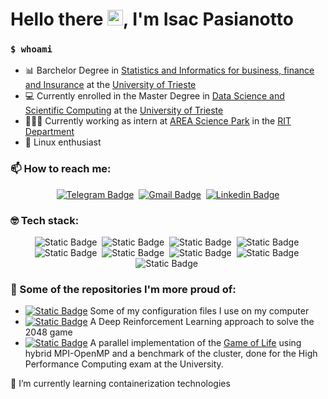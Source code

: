 # Hello there <img src="https://raw.githubusercontent.com/MartinHeinz/MartinHeinz/master/wave.gif" width="25">, I'm Isac Pasianotto

### `$ whoami`

- 📊 Barchelor Degree in [Statistics and Informatics for business, finance and Insurance](https://corsi.units.it/ec21/descrizione-corso) at the [University of Trieste](https://www.units.it/)
- 💻 Currently enrolled in the Master Degree in [Data Science and Scientific Computing](https://corsi.units.it/dssc/en) at the [University of Trieste](https://www.units.it/)
- 👨🏻‍💻 Currently working as intern at [AREA Science Park](https://www.areasciencepark.it/) in the [RIT Department](https://www.areasciencepark.it/piattaforme-tecnologiche-update-2023/rit/)
- 🐧 Linux enthusiast

### 📫 How to reach me: 

<span align="center">

[![Telegram Badge](https://img.shields.io/badge/-Telegram-1ca0f1?style=flat-square&logo=telegram&logoColor=white&link=https://t.me/yh4mop12z)](https://t.me/yh4mop12z)&nbsp;
[![Gmail Badge](https://img.shields.io/badge/-Gmail-red?style=flat-square&logo=gmail&logoColor=white&link=mailto:yh4mop12z@gmail.com)](mailto:yh4mop12z@gmail.com)&nbsp;
[![Linkedin Badge](https://img.shields.io/badge/-Isac%20Pasianotto-0072b1?style=flat-square&logo=Linkedin&logoColor=white&link=https://www.linkedin.com/in/isac-pasianotto-565330299/)](https://www.linkedin.com/in/isac-pasianotto-565330299/)

</span>

### 🤓 Tech stack:

<span align="center"> 

![Static Badge](https://img.shields.io/badge/Bash-bash?logo=linux&logoColor=green&color=grey)&nbsp;
![Static Badge](https://img.shields.io/badge/Python-python?logo=Python&logoColor=yellow&color=blue)&nbsp;
![Static Badge](https://img.shields.io/badge/C%20%26%20C%2B%2B-c?logo=C%2B%2B&color=grey)&nbsp;
![Static Badge](https://img.shields.io/badge/SQL-sql?logo=postgresql&logoColor=white&color=blue)&nbsp;
![Static Badge](https://img.shields.io/badge/mongoDB-r?logo=mongodb&color=white)&nbsp;
![Static Badge](https://img.shields.io/badge/LaTeX-latex?logo=LaTeX&logoColor=white&color=%23187b78)&nbsp;
![Static Badge](https://img.shields.io/badge/Git-git?logo=Git&color=white)&nbsp;
![Static Badge](https://img.shields.io/badge/-r?logo=R&color=blue)&nbsp;
![Static Badge](https://img.shields.io/badge/Java-r?logo=oracle&color=darkred)&nbsp;


</span>

### 🤔 Some of the repositories I'm more proud of:

- [![Static Badge](https://img.shields.io/badge/dotfiles-always%20updating-dotfilesbadge?logo=linux&color=orange)](https://github.com/IsacPasianotto/dotfiles) Some of my configuration files I use on my computer
- [![Static Badge](https://img.shields.io/badge/2048--DRL-completed-2048DRL?logo=mind)](https://github.com/IsacPasianotto/2048-DRL) A Deep Reinforcement Learning approach to solve the 2048 game
- [![Static Badge](https://img.shields.io/badge/HPC%20exam-completed-hpcbadge?logo=mind)](https://github.com/IsacPasianotto/foundations_of_HPC-assignment) A parallel implementation of the [Game of Life](https://en.wikipedia.org/wiki/Conway%27s_Game_of_Life) using hybrid MPI-OpenMP and a benchmark of the cluster, done for the High Performance Computing exam at the University.




🌱 I’m currently learning containerization technologies

<!--
**IsacPasianotto/IsacPasianotto** is a ✨ _special_ ✨ repository because its `README.md` (this file) appears on your GitHub profile.

Here are some ideas to get you started:

- 🔭 I’m currently working on ...
- 🌱 I’m currently learning ...
- 👯 I’m looking to collaborate on ...
- 🤔 I’m looking for help with ...
- 💬 Ask me about ...
- 📫 How to reach me: ...
- 😄 Pronouns: ...
- ⚡ Fun fact: ...
-->
